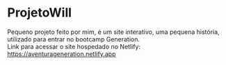 # ProjetoWill

Pequeno projeto feito por mim, é um site interativo, uma pequena história, utilizado para entrar no bootcamp Generation.
<br>
Link para acessar o site hospedado no Netlify: https://aventurageneration.netlify.app
